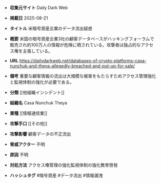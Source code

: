 - **収集元サイト**
Daily Dark Web

- **掲載日**
2025-08-21

- **タイトル**
米暗号資産企業のデータ流出疑惑

- **概要**
米国の暗号資産企業3社の顧客データベースがハッキングフォーラムで販売され約100万人の情報が危険に晒されている。攻撃者は独占的なアクセス権を主張している。

- **URL**
https://dailydarkweb.net/databases-of-crypto-platforms-casa-nunchuk-and-theya-allegedly-breached-and-put-up-for-sale/

- **備考**
重要な顧客情報の流出は大規模な被害をもたらすためアクセス管理強化と監視体制の強化が必要である。

- **分類**
[[他組織インシデント]]

- **組織名**
Casa Nunchuk Theya

- **業種**
[[情報通信業]]

- **攻撃手口**
[[その他]]

- **攻撃影響**
顧客データの不正流出

- **脅威アクター**
不明

- **原因**
不明

- **対処方法**
アクセス権管理の強化監視体制の強化教育啓発

- **ハッシュタグ**
#暗号資産 #データ流出 #情報漏洩
